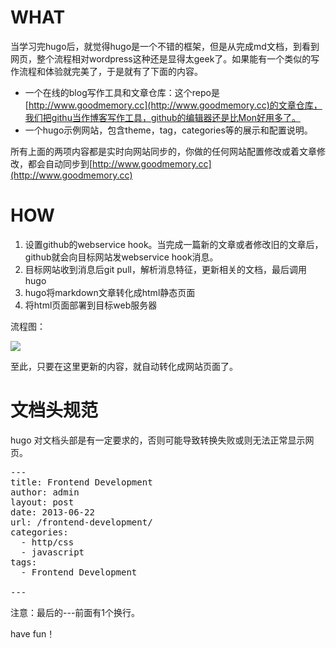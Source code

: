 # WHAT

当学习完hugo后，就觉得hugo是一个不错的框架，但是从完成md文档，到看到网页，整个流程相对wordpress这种还是显得太geek了。如果能有一个类似的写作流程和体验就完美了，于是就有了下面的内容。

* 一个在线的blog写作工具和文章仓库：这个repo是[http://www.goodmemory.cc](http://www.goodmemory.cc)的文章仓库，我们把githu当作博客写作工具，github的编辑器还是比Mon好用多了。
* 一个hugo示例网站，包含theme，tag，categories等的展示和配置说明。

所有上面的两项内容都是实时向网站同步的，你做的任何网站配置修改或着文章修改，都会自动同步到[http://www.goodmemory.cc](http://www.goodmemory.cc)

# HOW

 1. 设置github的webservice hook。当完成一篇新的文章或者修改旧的文章后，github就会向目标网站发webservice hook消息。
 2. 目标网站收到消息后git pull，解析消息特征，更新相关的文档，最后调用hugo
 3. hugo将markdown文章转化成html静态页面
 4. 将html页面部署到目标web服务器

流程图：

![](https://github.com/hiproz/hiproz.github.io/blob/master/goodmemory.cc/blog/images/2015/12/github-hugo-sync.jpg)

至此，只要在这里更新的内容，就自动转化成网站页面了。

# 文档头规范

hugo 对文档头部是有一定要求的，否则可能导致转换失败或则无法正常显示网页。

<pre>---
title: Frontend Development
author: admin
layout: post
date: 2013-06-22
url: /frontend-development/
categories:
  - http/css
  - javascript
tags:
  - Frontend Development

---</pre>

注意：最后的---前面有1个换行。

have fun！
